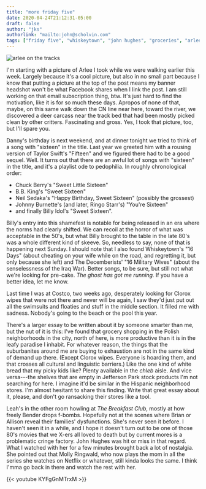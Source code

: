 ```yaml
---
title: "more friday five"
date: 2020-04-24T21:12:31-05:00
draft: false
author: "jks"
authorlink: "mailto:john@scholvin.com"
tags: ["friday five", "whiskeytown", "john hughes", "groceries", "arlee" ]
---
```


<img src="/2020/img/IMG_9959.jpg" alt="arlee on the tracks">

I'm starting with a picture of Arlee I took while we were walking earlier this week. Largely because it's a cool picture, but also in no small part because I know that putting a picture at the top of the post means my banner headshot won't be what Facebook shares when I link the post. I am still working on that email subscription thing, btw. It's just hard to find the motivation, like it is for so much these days. Apropos of none of that, maybe, on this same walk down the CN line near here, toward the river, we discovered a deer carcass near the track bed that had been mostly picked clean by other critters. Fascinating and gross. Yes, I took that picture, too, but I'll spare you.

Danny's birthday is next weekend, and at dinner tonight we tried to think of a song with "sixteen" in the title. Last year we greeted him with a rousing version of Taylor Swift's "Fifteen" and we figured there had to be a good sequel. Well. It turns out that there are an awful lot of songs with "sixteen" in the title, and it's a playlist ode to pedophilia. In roughly chronological order: 
* Chuck Berry's "Sweet Little Sixteen"
* B.B. King's "Sweet Sixteen"
* Neil Sedaka's "Happy Birthday, Sweet Sixteen" (possibly the grossest)
* Johnny Burnette's (and later, Ringo Starr's) "You're Sixteen"
* and finally Billy Idol's "Sweet Sixteen".

Billy's entry into this shamefest is notable for being released in an era where the norms had clearly shifted. We can recoil at the horror of what was acceptable in the 50's, but what Billy brought to the table in the late 80's was a whole different kind of skeeve. So, needless to say, none of that is happening next Sunday. I should note that I also found Whiskeytown's "16 Days" (about cheating on your wife while on the road, and regretting it, but only because she left) and The Decemberists' "16 Military Wives" (about the senselessness of the Iraq War). Better songs, to be sure, but still not what we're looking for pre-cake. _The ghost has got me running._ If you have a better idea, let me know.

Last time I was at Costco, two weeks ago, desperately looking for Clorox wipes that were not there and never will be again, I saw they'd just put out all the swimsuits and floaties and stuff in the middle section. It filled me with sadness. Nobody's going to the beach or the pool this year.

There's a larger essay to be written about it by someone smarter than me, but the nut of it is this: I've found that grocery shopping in the Polish neighborhoods in the city, north of here, is more productive than it is in the leafy paradise I inhabit. For whatever reason, the things that the suburbanites around me are buying to exhaustion are not in the same kind of demand up there. (Except Clorox wipes. Everyone is hoarding them, and that crosses all cultural and linguistic barriers.) Like the one kind of white bread that my picky kids like? Plenty available in the _chleb_ aisle. And vice versa---the shelves that are empty in Jefferson Park stock products I'm not searching for here. I imagine it'd be similar in the Hispanic neighborhood stores. I'm almost hesitant to share this finding. Write that great essay about it, please, and don't go ransacking their stores like a tool.

Leah's in the other room howling at _The Breakfast Club_, mostly at how freely Bender drops f-bombs. Hopefully not at the scenes where Brian or Allison reveal their families' dysfunctions. She's never seen it before. I haven't seen it in a while, and I hope it doesn't turn out to be one of those 80's movies that we X-ers all loved to death but by current mores is a problematic cringe factory. John Hughes was hit or miss in that regard. What I watched with her for a few minutes brought back a lot of nostalgia. She pointed out that Molly Ringwald, who now plays the mom in all the series she watches on Netflix or whatever, still kinda looks the same. I think I'mma go back in there and watch the rest with her.

{{< youtube KYFgGnMTrxM >}}
